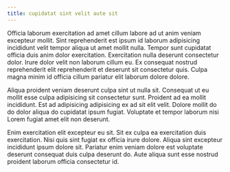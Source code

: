 ```yaml
---
title: cupidatat sint velit aute sit
---
```


Officia laborum exercitation ad amet cillum labore ad ut anim veniam excepteur mollit. Sint reprehenderit est ipsum id laborum adipisicing incididunt velit tempor aliqua ut amet mollit nulla. Tempor sunt cupidatat officia duis anim dolor exercitation. Exercitation nulla deserunt consectetur dolor. Irure dolor velit non laborum cillum eu. Ex consequat nostrud reprehenderit elit reprehenderit et deserunt sit consectetur quis. Culpa magna minim id officia cillum pariatur elit laborum dolore dolore.

Aliqua proident veniam deserunt culpa sint ut nulla sit. Consequat ut eu mollit esse culpa adipisicing sit consectetur sunt. Proident ad ea mollit incididunt. Est ad adipisicing adipisicing ex ad sit elit velit. Dolore mollit do do dolor aliqua do cupidatat ipsum fugiat. Voluptate et tempor laborum nisi Lorem fugiat amet elit non deserunt.

Enim exercitation elit excepteur eu sit. Sit ex culpa ea exercitation duis exercitation. Nisi quis sint fugiat ex officia irure dolore. Aliqua sint excepteur incididunt ipsum dolore sit. Pariatur enim veniam dolore est voluptate deserunt consequat duis culpa deserunt do. Aute aliqua sunt esse nostrud proident laborum officia consectetur id.